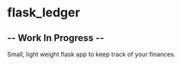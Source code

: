 # flask_ledger
## -- Work In Progress --
Small, light weight flask app to keep track of your finances.
